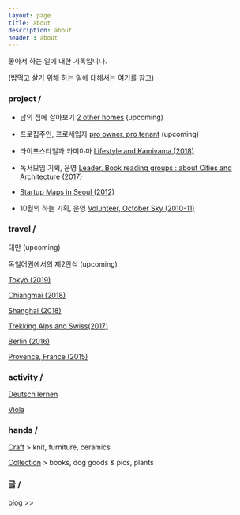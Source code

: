 ```yaml
---
layout: page
title: about
description: about
header : about
---
```


좋아서 하는 일에 대한 기록입니다.

(밥먹고 살기 위해 하는 일에 대해서는 [여기](/formal/about)를 참고)



### project / 


* 남의 집에 살아보기 [2 other homes](project-2otherhomes) (upcoming)


* 프로집주인, 프로세입자 [pro owner, pro tenant](project-pros) (upcoming)


* 라이프스타일과 카미야마 [Lifestyle and Kamiyama (2018)](/project-kamiyama)


* 독서모임 기획, 운영  [Leader, Book reading groups : about Cities and Architecture (2017)](
/activity-readinggroups)


* [Startup Maps in Seoul (2012)](/project-thesis)


* 10월의 하늘 기획, 운영 [Volunteer, October Sky (2010-11)](/activity-octobersky)



### travel / 


대만 (upcoming)


독일어권에서의 제2안식 (upcoming)


[Tokyo (2019)](/travel-tokyo)


[Chiangmai (2018)](/travel-chiangmai)


[Shanghai (2018)](/travel-shanghai)


[Trekking Alps and Swiss(2017)](/travel-swiss)


[Berlin (2016)](/travel-berlin)


[Provence, France (2015)](/travel-provence)




### activity / 

[Deutsch lernen](activity-deutsch)

[Viola](/activity-viola)





### hands / 

[Craft](/category-craft) >  knit, furniture, ceramics


[Collection](/category-collection) > books, dog goods & pics, plants




### 글 /


[blog >>](https://placenesss.tumblr.com/)
